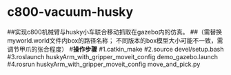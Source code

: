 # c800-vacuum-husky
##实现c800机械臂与husky小车联合移动抓取在gazebo内的仿真。
##（需替换myworld.world文件内box的路径名称；
不同版本的box模型大小可能不一致，需调节甲爪的张合程度）
#**操作步骤**
#1.catkin_make
#2.source devel/setup.bash
#3.roslaunch huskyArm_with_gripper_moveit_config demo_gazebo.launch
#4.rosrun huskyArm_with_gripper_moveit_config move_and_pick.py
